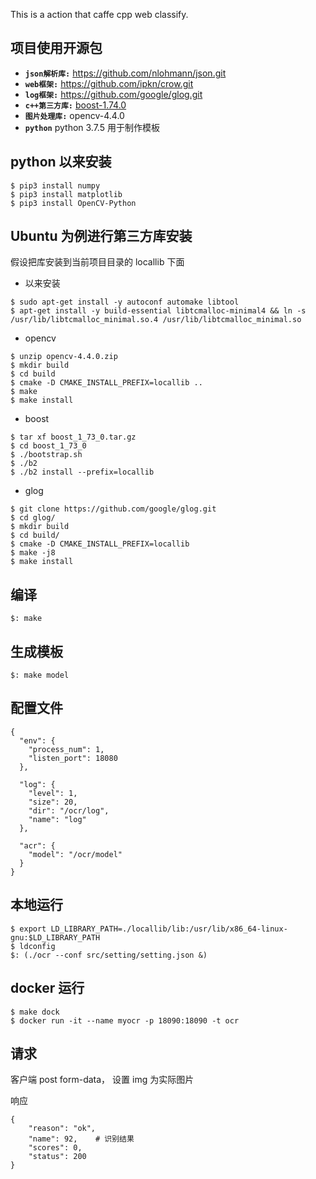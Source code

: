 This is a action that caffe cpp web classify.

## 项目使用开源包
 
- **`json解析库:`**  https://github.com/nlohmann/json.git
- **`web框架:`** https://github.com/ipkn/crow.git
- **`log框架:`** https://github.com/google/glog.git
- **`c++第三方库:`** [boost-1.74.0](https://dl.bintray.com/boostorg/release/1.74.0/source/boost_1_74_0.tar.gz) 
- **`图片处理库:`** opencv-4.4.0
- **`python`** python 3.7.5 用于制作模板

## python 以来安装

```
$ pip3 install numpy
$ pip3 install matplotlib
$ pip3 install OpenCV-Python
```

## Ubuntu 为例进行第三方库安装

假设把库安装到当前项目目录的 locallib 下面

- 以来安装

```
$ sudo apt-get install -y autoconf automake libtool
$ apt-get install -y build-essential libtcmalloc-minimal4 && ln -s /usr/lib/libtcmalloc_minimal.so.4 /usr/lib/libtcmalloc_minimal.so
```

- opencv

```
$ unzip opencv-4.4.0.zip
$ mkdir build
$ cd build
$ cmake -D CMAKE_INSTALL_PREFIX=locallib ..
$ make 
$ make install
```

- boost

```
$ tar xf boost_1_73_0.tar.gz
$ cd boost_1_73_0
$ ./bootstrap.sh
$ ./b2
$ ./b2 install --prefix=locallib
```

- glog

```
$ git clone https://github.com/google/glog.git
$ cd glog/
$ mkdir build
$ cd build/
$ cmake -D CMAKE_INSTALL_PREFIX=locallib
$ make -j8
$ make install
```


## 编译

```
$: make
```

## 生成模板

```
$: make model
```

## 配置文件

```
{
  "env": {
    "process_num": 1,
    "listen_port": 18080
  },

  "log": {
    "level": 1,
    "size": 20,
    "dir": "/ocr/log",
    "name": "log"
  },

  "acr": {
    "model": "/ocr/model"
  }
}
```

## 本地运行

```
$ export LD_LIBRARY_PATH=./locallib/lib:/usr/lib/x86_64-linux-gnu:$LD_LIBRARY_PATH
$ ldconfig
$: (./ocr --conf src/setting/setting.json &)
```

## docker 运行

```
$ make dock
$ docker run -it --name myocr -p 18090:18090 -t ocr
```

## 请求

客户端 post form-data， 设置 img 为实际图片

响应

```
{
    "reason": "ok",
    "name": 92,    # 识别结果
    "scores": 0,
    "status": 200
}
```

